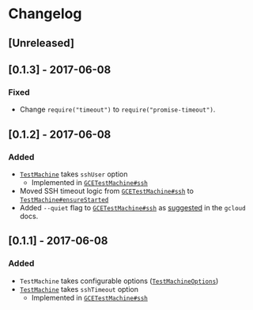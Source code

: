 # Changelog

## [Unreleased]

## [0.1.3] - 2017-06-08

### Fixed

- Change `require("timeout")` to `require("promise-timeout")`.

## [0.1.2] - 2017-06-08

### Added

- [`TestMachine`][] takes `sshUser` option
  - Implemented in [`GCETestMachine#ssh`][]
- Moved SSH timeout logic from [`GCETestMachine#ssh`][] to [`TestMachine#ensureStarted`][]
- Added `--quiet` flag to [`GCETestMachine#ssh`][] as
  [suggested](https://cloud.google.com/sdk/gcloud/reference/compute/ssh#DESCRIPTION)
  in the `gcloud` docs.

## [0.1.1] - 2017-06-08

### Added

- `TestMachine` takes configurable options ([`TestMachineOptions`][])
- [`TestMachine`][] takes `sshTimeout` option
  - Implemented in [`GCETestMachine#ssh`][]

[`TestMachineOptions`]: https://rweda.github.io/cloud-machine-testing/global.html#TestMachineOptions
[`TestMachine`]: https://rweda.github.io/cloud-machine-testing/TestMachine.html
[`TestMachine#ensureStarted`]: https://rweda.github.io/cloud-machine-testing/TestMachine.html#ensureStarted
[`GCETestMachine#ssh`]: https://rweda.github.io/cloud-machine-testing/GCETestMachine.html#ssh
